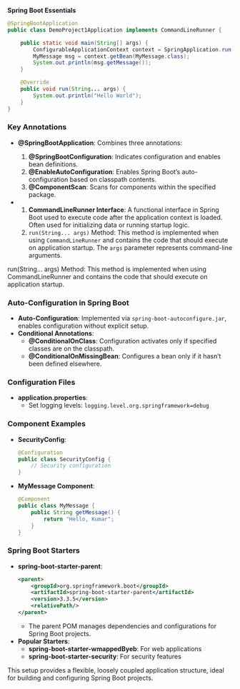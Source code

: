 **Spring Boot Essentials**

```java
@SpringBootApplication
public class DemoProject1Application implements CommandLineRunner {

    public static void main(String[] args) {
        ConfigurableApplicationContext context = SpringApplication.run(DemoProject1Application.class, args);
        MyMessage msg = context.getBean(MyMessage.class);
        System.out.println(msg.getMessage());
    }

    @Override
    public void run(String... args) {
        System.out.println("Hello World");
    }
}
```


### Key Annotations

- **@SpringBootApplication**: Combines three annotations:
  1. **@SpringBootConfiguration**: Indicates configuration and enables bean definitions.
  2. **@EnableAutoConfiguration**: Enables Spring Boot’s auto-configuration based on classpath contents.
  3. **@ComponentScan**: Scans for components within the specified package.

- 1. **CommandLineRunner Interface**: A functional interface in Spring Boot used to execute code after the application context is loaded. Often used for initializing data or running startup logic.
  2. `run(String... args)` Method: This method is implemented when using `CommandLineRunner` and contains the code that should execute on application startup. The `args` parameter represents command-line arguments.

run(String... args) Method: This method is implemented when using CommandLineRunner and contains the code that should execute on application startup.
### Auto-Configuration in Spring Boot
- **Auto-Configuration**: Implemented via `spring-boot-autoconfigure.jar`, enables configuration without explicit setup.
- **Conditional Annotations**:
  - **@ConditionalOnClass**: Configuration activates only if specified classes are on the classpath.
  - **@ConditionalOnMissingBean**: Configures a bean only if it hasn’t been defined elsewhere.

### Configuration Files
- **application.properties**:
  - Set logging levels: `logging.level.org.springframework=debug`

### Component Examples

- **SecurityConfig**:
  ```java
  @Configuration
  public class SecurityConfig {
      // Security configuration
  }
  ```

- **MyMessage Component**:
  ```java
  @Component
  public class MyMessage {
      public String getMessage() {
          return "Hello, Kumar";
      }
  }
  ```

### Spring Boot Starters
- **spring-boot-starter-parent**: 
  ```xml
  <parent>
      <groupId>org.springframework.boot</groupId>
      <artifactId>spring-boot-starter-parent</artifactId>
      <version>3.3.5</version>
      <relativePath/>
  </parent>
  ```
  - The parent POM manages dependencies and configurations for Spring Boot projects.
- **Popular Starters**:
  - **spring-boot-starter-wmappedByeb**: For web applications
  - **spring-boot-starter-security**: For security features

This setup provides a flexible, loosely coupled application structure, ideal for building and configuring Spring Boot projects.
